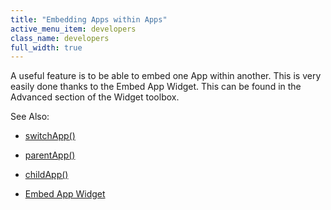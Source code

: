 ```yaml
---
title: "Embedding Apps within Apps"
active_menu_item: developers
class_name: developers
full_width: true
---
```



A useful feature is to be able to embed one App within another. This is very easily done thanks to the Embed App Widget. This can be found in the Advanced section of the Widget toolbox.

See Also:

 - [switchApp()](../../../scripting-apis/client-api/app-functions/switchapp)

 - [parentApp()](../../../scripting-apis/client-api/app-functions/parentapp)

 - [childApp()](../../../scripting-apis/client-api/app-functions/childapp)

 - [Embed App Widget](../../../widget-properties-events/advanced/embed-app)


